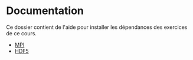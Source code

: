 # Documentation

Ce dossier contient de l'aide pour installer les dépendances des exercices de ce cours.

- [MPI](./mpi.md)
- [HDF5](./hdf5.md)
